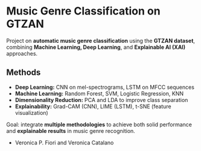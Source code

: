 # Music Genre Classification on GTZAN

Project on **automatic music genre classification** using the **GTZAN dataset**, combining **Machine Learning, Deep Learning**, and **Explainable AI (XAI)** approaches.

## Methods
- **Deep Learning:** CNN on mel-spectrograms, LSTM on MFCC sequences  
- **Machine Learning:** Random Forest, SVM, Logistic Regression, KNN  
- **Dimensionality Reduction:** PCA and LDA to improve class separation  
- **Explainability:** Grad-CAM (CNN), LIME (LSTM), t-SNE (feature visualization)

Goal: integrate **multiple methodologies** to achieve both solid performance and **explainable results** in music genre recognition.

- Veronica P. Fiori and Veronica Catalano
